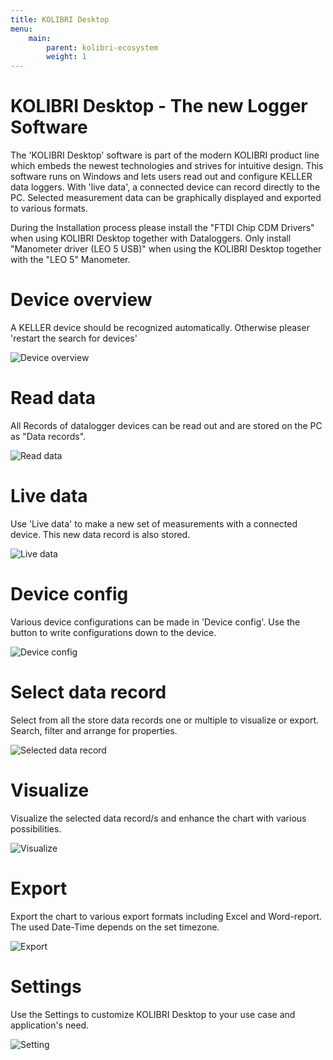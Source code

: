 ```yaml
---
title: KOLIBRI Desktop
menu:
    main:
        parent: kolibri-ecosystem
        weight: 1
---
```


# KOLIBRI Desktop - The new Logger Software

The 'KOLIBRI Desktop' software is part of the modern KOLIBRI product line which embeds the newest technologies and strives for intuitive design. This software runs on Windows and lets users read out and configure KELLER data loggers. With 'live data', a connected device can record directly to the PC. Selected measurement data can be graphically displayed and exported to various formats.

During the Installation process please install the "FTDI Chip CDM Drivers" when using KOLIBRI Desktop together with Dataloggers. Only install "Manometer driver (LEO 5 USB)" when using the KOLIBRI Desktop together with the "LEO 5" Manometer.

# Device overview

A KELLER device should be recognized automatically. Otherwise pleaser 'restart the search for devices'

![Device overview](../img/KOLIBRIDesktop_1.png "Device overview")



# Read data

All Records of datalogger devices can be read out and are stored on the PC as "Data records".

![Read data](../img/KOLIBRIDesktop_2.png "Read data")



# Live data

Use 'Live data' to make a new set of measurements with a connected device. This new data record is also stored.

![Live data](../img/KOLIBRIDesktop_3.png "Live data")



# Device config

Various device configurations can be made in 'Device config'. Use the button to write configurations down to the device.

![Device config](../img/KOLIBRIDesktop_4.png "Device config")



# Select data record

Select from all the store data records one or multiple to visualize or export. Search, filter and arrange for properties.

![Selected data record](../img/KOLIBRIDesktop_5.png "Selected data record")



# Visualize

Visualize the selected data record/s and enhance the chart with various possibilities.

![Visualize](../img/KOLIBRIDesktop_6.png "Visualize")



# Export

Export the chart to various export formats including Excel and Word-report. The used Date-Time depends on the set timezone.

![Export](../img/KOLIBRIDesktop_7.png "Export")



# Settings

Use the Settings to customize KOLIBRI Desktop to your use case and application's need.

![Setting](../img/KOLIBRIDesktop_8.png "Setting")
